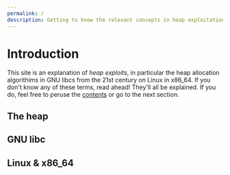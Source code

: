 ```yaml
---
permalink: /
description: Getting to know the relevant concepts in heap exploitation.
---
```


# Introduction

This site is an explanation of *heap exploits*, in particular the heap
allocation algorithims in GNU libcs from the 21st century on Linux in x86\_64.
If you don't know any of these terms, read ahead! They'll all be explained. If
you do, feel free to peruse the [contents](contents) or go to the next section.

## The heap

## GNU libc

## Linux & x86\_64
